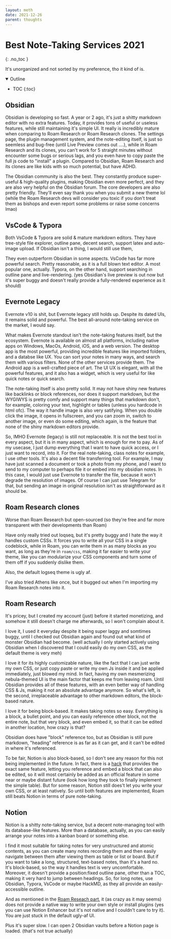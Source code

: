 ```yaml
---
layout: meth
date: 2021-12-26
parent: thoughts
---
```

# Best Note-Taking Services 2021
{: .no_toc }

It's unorganized and not sorted by my preference, tho it kind of is.

<details open markdown="block">
  <summary>
    Outline
  </summary>

- TOC
{:toc}
</details>

## Obsidian
Obsidian is developing so fast. A year or 2 ago, it's just a shitty markdown editor with no extra features. Today, it provides tons of useful or useless features, while still maintaining it's simple UI. It really is incredibly mature when comparing to Roam Research or Roam Research clones. The settings page, the plugin management system, and the note-editing itself, is just so seemless and bug-free (until Live Preview comes out ....), while in Roam Research and its clones, you can't work for 5 straight minutes without encounter some bugs or serious lags, and you even have to copy paste the full js code to "install" a plugin. Compared to Obsidian, Roam Research and its clones are like kids with so much potential, but have ADHD.

The Obsidian community is also the best. They constantly produce super-useful & high-quality plugins, making Obsidian even more perfect, and they are also very helpful on the Obsidian forum. The core developers are also pretty friendly. They'll even say thank you when you submit a new theme lol (while the Roam Research devs will consider you toxic if you don't treat them as bishops and even report some problems or raise some concerns lmao)

## VsCode & Typora
Both VsCode & Typora are solid & mature markdown editors. They have tree-style file explorer, outline pane, decent search, support latex and auto-image upload. If Obsidian isn't a thing, I would still use them,

They even outperform Obsidian in some aspects. VsCode has far more powerful search. Pretty reasonable, as it is a full blown text editor. A most popular one, actually. Typora, on the other hand, support searching in outline pane and live-rendering. (yes Obsidian's live preview is out now but it's super buggy and doesn't really provide a fully-rendered experience as it should)

## Evernote Legacy
Evernote v10 is shit, but Evernote legacy still holds up. Despite its dated UIs, it remains solid and powerful. The best all-around note-taking service on the market, I would say. 

What makes Evernote standout isn't the note-taking features itself, but the ecosystem. Evernote is available on almost all platforms, including native apps on Windows, MacOs, Android, iOS, and a web version. The desktop app is the most powerful, providing incredible features like imported folders, and a databse like UX. You can sort your notes in many ways, and search them with various filters. None of the other services provide them. The Android app is a well-crafted piece of art. The UI UX is elegant, with all the powerful features, and it also has a widget, which is very useful for like quick notes or quick search.

The note-taking itself is also pretty solid. It may not have shiny new features like backlinks or block references,  nor does it support markdown, but the WYGIWYS is pretty comfy and support many things that markdown don't, for example, coloring your text, highlight or tables (unless you hardcode in html ofc). The way it handle image is also very satifying. When you double click the image, it opens in fullscreen, and you can zoom in, switch to another image, or even do some editing, which again, is the feature that none of the shiny markdown editors provide. 

So, IMHO Evernote (legacy) is still not replaceable. It is not the best tool in every aspect, but it is in many aspect, which is enough for me to pay. As of my usecase, I just dump everything that I want to have quick access, or I just want to record, into it. For the real note-taking, class notes for example, I use other tools. It's also a decent file transferring tool. For example, I may have just scanned a document or took a photo from my phone, and I want to send to my computer to perhaps file it or embed into my obsidian notes. In this case, I would just use Evernote to transfer the file, because it won't degrade the resolution of images. Of course I can just use Telegram for that, but sending an image in original resolution isn't as straightforward as it should be.

## Roam Research clones
Worse than Roam Research but open-sourced (so they're free and far more transparent with their developments than Roam)

Have only really tried out loqseq, but it's pretty buggy and I hate the way it handles custom CSSs. It forces you to write all your CSS in a single codeblock, while in Roam, you can write them in as many blocks as you want, as long as they're in `roam/css`, making it far easier to write your theme, like you can modularize your CSS components and turn some of them off if you suddenly dislike them.

Also, the default logseq theme is ugly af.

I've also tried Athens like once, but it bugged out when I'm importing my Roam Research notes into it.

## Roam Research
It's pricey, but I created my account (just) before it started monetizing, and somehow it still doesn't charge me afterwards, so I won't complain about it.

I love it, I used it everyday despite it being super laggy and somtimes buggy, until I checked out Obsidian again and found out what kind of monster Obsidian had become. (well actually I only started actively using Obsidian when I discovered that I could easily do my own CSS, as the default theme is very meh)

I love it for its highly customizable nature, like the fact that I can just write my own CSS, or just copy paste or write my own Js inside it and be applied immediately, just blowed my mind. In fact, having my own mesmerizing nebula-themed UI is the main factor that keeps me from leaving roam. Until Obsidian provides all of these features, with an even better way of handling CSS & Js, making it not an absolute advantage anymore. So what's left, is the second, irreplaceable advantage to other markdown editors, the block-based nature.

I love it for being block-based. It makes taking notes so easy. Everything is a block, a bullet point, and you can easily reference other block, not the entire note, but that very block, and even embed it, so that it can be edited in another location, how crazy is that?  

Obsidian does have "block" reference too, but as Obsidian is still pure markdown, "heading" reference is as far as it can get, and it can't be edited in where it's referenced. 

To be fair, Notion is also block-based, so I don't see any reason for this not being implemented in the future. In fact, there is a [hack](https://www.notion.vip/create-global-blocks/) that provides the exact same feature, letting you reference and embed a block that can also be edited, so it will most certainly be added as an official feature in some near or maybe distant future (look how long they took to finally implement the simple table). But for some reason, Notion still does't let you write your own CSS, or at least natively. So until both features are implemented, Roam still beats Notion in terms of pure note-taking.

## Notion
Notion is a shitty note-taking service, but a decent note-managing tool with its database-like features. More than a database, actually, as you can easily arrange your notes into a kanban board or something else. 

I find it most suitable for taking notes for very unstructured and atomic contents, as you can create many notes recording them and then easily navigate between them after viewing them as table or list or board. But if you want to take a long, structured, text-based notes, than it's a hard no. It's block-based, so the way it handles text is very uncomfortable. Moreover, it doesn't provide a position:fixed outline pane, other than a TOC, making it very hard to jump between headings. So, for long notes, use Obsidian, Typora, VsCode or maybe HackMD, as they all provide an easily-accessible outline.

And as mentioned in the [Roam Reseach part](#roam-research), it (as crazy as it may seems) does not provide a native way to write your own style or install plugins (yes you can use Notion Enhancer but it's not native and I couldn't care to try it). You are just stuck in the default ugly-af UI. 

Plus it's super slow. I can open 2 Obsidian vaults before a Notion page is loaded. (that's not true actually)